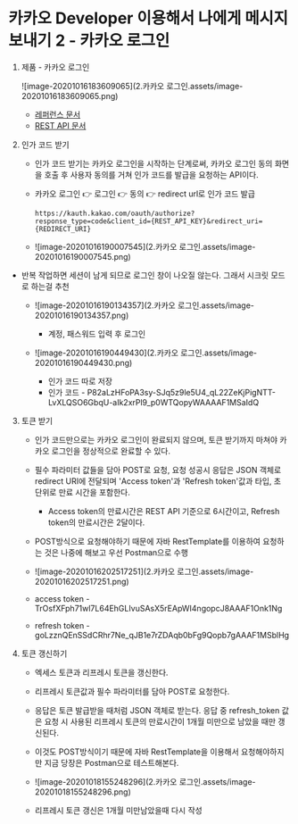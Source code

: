 # 카카오 Developer 이용해서 나에게 메시지 보내기 2 - 카카오 로그인

1. 제품 - 카카오 로그인

   ![image-20201016183609065](2.카카오 로그인.assets/image-20201016183609065.png)

   * [레퍼런스 문서](https://developers.kakao.com/docs/latest/ko/kakaologin/common)
   * [REST API 문서](https://developers.kakao.com/docs/latest/ko/kakaologin/rest-api)

2. 인가 코드 받기

   * 인가 코드 받기는 카카오 로그인을 시작하는 단계로써, 카카오 로그인 동의 화면을 호출 후 사용자 동의를 거쳐 인가 코드를 발급을 요청하는 API이다.

   * 카카오 로그인 👉 로그인 👉 동의 👉 redirect url로 인가 코드 발급

     ```
     https://kauth.kakao.com/oauth/authorize?response_type=code&client_id={REST_API_KEY}&redirect_uri={REDIRECT_URI}
     ```

   * ![image-20201016190007545](2.카카오 로그인.assets/image-20201016190007545.png)
     
* 반복 작업하면 세션이 남게 되므로 로그인 창이 나오질 않는다. 그래서 시크릿 모드로 하는걸 추천
  
   * ![image-20201016190134357](2.카카오 로그인.assets/image-20201016190134357.png)
     
     * 계정, 패스워드 입력 후 로그인
   * ![image-20201016190449430](2.카카오 로그인.assets/image-20201016190449430.png)
     
     * 인가 코드 따로 저장
     * 인가 코드 - P82aLzHFoPA3sy-SJq5z9le5U4_qL22ZeKjPigNTT-LvXLQSO6GbqU-aIk2xrPl9_p0WTQopyWAAAAF1MSaIdQ

3. 토큰 받기

   * 인가 코드만으로는 카카오 로그인이 완료되지 않으며, 토큰 받기까지 마쳐야 카카오 로그인을 정상적으로 완료할 수 있다.
   * 필수 파라미터 값들을 담아 POST로 요청, 요청 성공시 응답은 JSON 객체로 redirect URI에 전달되며 'Access token'과 'Refresh token'값과 타입, 초 단위로 만료 시간을 포함한다.
     * Access token의 만료시간은 REST API 기준으로 6시간이고, Refresh token의 만료시간은 2달이다.
   * POST방식으로 요청해야하기 때문에 자바 RestTemplate를 이용하여 요청하는 것은 나중에 해보고 우선 Postman으로 수행

   * ![image-20201016202517251](2.카카오 로그인.assets/image-20201016202517251.png)
   * access token - TrOsfXFph71wl7L64EhGLIvuSAsX5rEApWI4ngopcJ8AAAF1Onk1Ng
   * refresh token - goLzznQEnSSdCRhr7Ne_qJB1e7rZDAqb0bFg9Qopb7gAAAF1MSblHg


4. 토큰 갱신하기
   * 엑세스 토큰과 리프레시 토큰을 갱신한다.
   * 리프레시 토큰값과 필수 파라미터를 담아 POST로 요청한다.
   * 응답은 토큰 발급받을 때처럼 JSON 객체로 받는다. 응답 중 refresh_token 값은 요청 시 사용된 리프레시 토큰의 만료시간이 1개월 미만으로 남았을 때만 갱신된다.
   * 이것도 POST방식이기 때문에 자바 RestTemplate을 이용해서 요청해야하지만 지금 당장은 Postman으로 테스트해본다.
   * ![image-20201018155248296](2.카카오 로그인.assets/image-20201018155248296.png)
   
   * 리프레시 토큰 갱신은 1개월 미만남았을때 다시 작성

